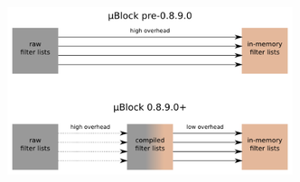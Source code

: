 ![Figure 1](https://raw.githubusercontent.com/gorhill/uBlock/master/doc/benchmarks/setup-performance-internals.png)